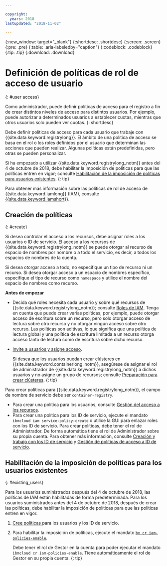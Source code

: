 ```yaml
---

copyright:
  years: 2018
lastupdated: "2018-11-02"

---
```


{:new_window: target="_blank"}
{:shortdesc: .shortdesc}
{:screen: .screen}
{:pre: .pre}
{:table: .aria-labeledby="caption"}
{:codeblock: .codeblock}
{:tip: .tip}
{:download: .download}

# Definición de políticas de rol de acceso de usuario
{: #user access}

Como administrador, puede definir políticas de acceso para el registro a fin de crear distintos niveles de acceso para distintos usuarios. Por ejemplo, puede autorizar a determinados usuarios a establecer cuotas, mientras que otros usuarios solo pueden ver cuotas.
{: shortdesc}

Debe definir políticas de acceso para cada usuario que trabaje con {{site.data.keyword.registrylong}}. El ámbito de una política de acceso se basa en el rol o los roles definidos por el usuario que determinan las acciones que pueden realizar. Algunas políticas están predefinidas, pero otras se pueden personalizar.

Si ha empezado a utilizar {{site.data.keyword.registrylong_notm}} antes del 4 de octubre de 2018, debe habilitar la imposición de políticas para que las políticas entren en vigor; consulte [Habilitación de la imposición de políticas para usuarios existentes](#existing_users).
{: tip}

Para obtener más información sobre las políticas de rol de acceso de {{site.data.keyword.iamlong}} (IAM), consulte [{{site.data.keyword.iamshort}}](/docs/iam/index.html#iamoverview).

## Creación de políticas
{: #create}

Si desea controlar el acceso a los recursos, debe asignar roles a los usuarios o ID de servicio. El acceso a los recursos de {{site.data.keyword.registrylong_notm}} se puede otorgar al recurso de espacio de nombres por nombre o a todo el servicio, es decir, a todos los espacios de nombres de la cuenta.

Si desea otorgar acceso a todo, no especifique un tipo de recurso ni un recurso. Si desea otorgar acceso a un espacio de nombres específico, especifique el tipo de recurso como `namespace` y utilice el nombre del espacio de nombres como recurso.

**Antes de empezar**

- Decida qué roles necesita cada usuario y sobre qué recursos de {{site.data.keyword.registrylong_notm}}; consulte [Roles de IAM](/docs/services/Registry/iam.html#iam). Tenga en cuenta que puede crear varias políticas; por ejemplo, puede otorgar acceso de escritura sobre un recurso, pero solo otorgar acceso de lectura sobre otro recurso y no otorgar ningún acceso sobre otro recurso. Las políticas son aditivas, lo que significa que una política de lectura global y una política de escritura limitada a un recurso otorga acceso tanto de lectura como de escritura sobre dicho recurso.

- [Invite a usuarios y asigne acceso](/docs/iam/iamuserinv.html#iamuserinv). 

  Si desea que los usuarios puedan crear clústeres en {{site.data.keyword.containerlong_notm}}, asegúrese de asignar el rol de administrador de {{site.data.keyword.registrylong_notm}} a dichos usuarios y no asigne un grupo de recursos; consulte [Preparación para crear clústeres](/docs/containers/cs_clusters.html#cluster_prepare).
  {: tip}

Para crear políticas para {{site.data.keyword.registrylong_notm}}, el campo de nombre de servicio debe ser `container-registry`.

* Para crear una política para los usuarios, consulte [Gestión del acceso a los recursos](/docs/iam/mngiam.html#iammanidaccser).
* Para crear una política para los ID de servicio, ejecute el mandato `ibmcloud iam service-policy-create` o utilice la GUI para enlazar roles con los ID de servicio. Para crear políticas, debe tener el rol de Administrador. De forma automática tiene el rol de Administrador sobre su propia cuenta. Para obtener más información, consulte [Creación y trabajo con los ID de servicio](/docs/iam/serviceid.html#serviceids) y [Gestión de políticas de acceso a ID de servicio](/docs/iam/serviceidaccess.html#serviceidpolicy).

## Habilitación de la imposición de políticas para los usuarios existentes
{: #existing_users}

Para los usuarios suministrados después del 4 de octubre de 2018, las políticas de IAM están habilitadas de forma predeterminada. Para los usuarios suministrados antes del 4 de octubre de 2018, después de crear las políticas, debe habilitar la imposición de políticas para que las políticas entren en vigor.

1. [Cree políticas ](#create) para los usuarios y los ID de servicio.

2. Para habilitar la imposición de políticas, ejecute el mandato [`bx cr iam-policies-enable`](/docs/services/Registry/registry_cli.html#bx_cr_iam_policies_enable).

    Debe tener el rol de Gestor en la cuenta para poder ejecutar el mandato `ibmcloud cr iam-policies-enable`. Tiene automáticamente el rol de Gestor en su propia cuenta.
    {: tip}
